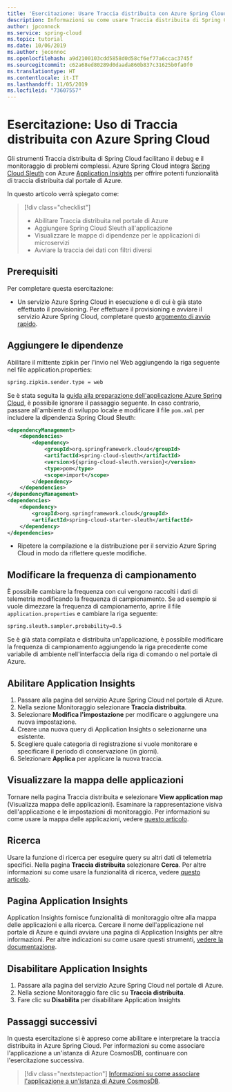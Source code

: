 ```yaml
---
title: 'Esercitazione: Usare Traccia distribuita con Azure Spring Cloud | Microsoft Docs'
description: Informazioni su come usare Traccia distribuita di Spring Cloud tramite Azure Application Insights
author: jpconnock
ms.service: spring-cloud
ms.topic: tutorial
ms.date: 10/06/2019
ms.author: jeconnoc
ms.openlocfilehash: a9d2100103cdd5858d0d58cf6ef77a6ccac3745f
ms.sourcegitcommit: c62a68ed80289d0daada860b837c31625b0fa0f0
ms.translationtype: HT
ms.contentlocale: it-IT
ms.lasthandoff: 11/05/2019
ms.locfileid: "73607557"
---
```

# <a name="tutorial-using-distributed-tracing-with-azure-spring-cloud"></a>Esercitazione: Uso di Traccia distribuita con Azure Spring Cloud

Gli strumenti Traccia distribuita di Spring Cloud facilitano il debug e il monitoraggio di problemi complessi. Azure Spring Cloud integra [Spring Cloud Sleuth](https://spring.io/projects/spring-cloud-sleuth) con Azure [Application Insights](https://docs.microsoft.com/azure/azure-monitor/app/app-insights-overview) per offrire potenti funzionalità di traccia distribuita dal portale di Azure.

In questo articolo verrà spiegato come:

> [!div class="checklist"]
> * Abilitare Traccia distribuita nel portale di Azure
> * Aggiungere Spring Cloud Sleuth all'applicazione
> * Visualizzare le mappe di dipendenze per le applicazioni di microservizi
> * Avviare la traccia dei dati con filtri diversi

## <a name="prerequisites"></a>Prerequisiti

Per completare questa esercitazione:

* Un servizio Azure Spring Cloud in esecuzione e di cui è già stato effettuato il provisioning.  Per effettuare il provisioning e avviare il servizio Azure Spring Cloud, completare questo [argomento di avvio rapido](spring-cloud-quickstart-launch-app-cli.md).
    
## <a name="add-dependencies"></a>Aggiungere le dipendenze

Abilitare il mittente zipkin per l'invio nel Web aggiungendo la riga seguente nel file application.properties:

```xml
spring.zipkin.sender.type = web
```

Se è stata seguita la [guida alla preparazione dell'applicazione Azure Spring Cloud](spring-cloud-tutorial-prepare-app-deployment.md), è possibile ignorare il passaggio seguente. In caso contrario, passare all'ambiente di sviluppo locale e modificare il file `pom.xml` per includere la dipendenza Spring Cloud Sleuth:

```xml
<dependencyManagement>
    <dependencies>
        <dependency>
            <groupId>org.springframework.cloud</groupId>
            <artifactId>spring-cloud-sleuth</artifactId>
            <version>${spring-cloud-sleuth.version}</version>
            <type>pom</type>
            <scope>import</scope>
        </dependency>
    </dependencies>
</dependencyManagement>
<dependencies>
    <dependency>
        <groupId>org.springframework.cloud</groupId>
        <artifactId>spring-cloud-starter-sleuth</artifactId>
    </dependency>
</dependencies>
```

* Ripetere la compilazione e la distribuzione per il servizio Azure Spring Cloud in modo da riflettere queste modifiche. 

## <a name="modify-the-sample-rate"></a>Modificare la frequenza di campionamento
È possibile cambiare la frequenza con cui vengono raccolti i dati di telemetria modificando la frequenza di campionamento. Se ad esempio si vuole dimezzare la frequenza di campionamento, aprire il file `application.properties` e cambiare la riga seguente:

```xml
spring.sleuth.sampler.probability=0.5
```

Se è già stata compilata e distribuita un'applicazione, è possibile modificare la frequenza di campionamento aggiungendo la riga precedente come variabile di ambiente nell'interfaccia della riga di comando o nel portale di Azure. 

## <a name="enable-application-insights"></a>Abilitare Application Insights

1. Passare alla pagina del servizio Azure Spring Cloud nel portale di Azure.
1. Nella sezione Monitoraggio selezionare **Traccia distribuita**.
1. Selezionare **Modifica l'impostazione** per modificare o aggiungere una nuova impostazione.
1. Creare una nuova query di Application Insights o selezionarne una esistente.
1. Scegliere quale categoria di registrazione si vuole monitorare e specificare il periodo di conservazione (in giorni).
1. Selezionare **Applica** per applicare la nuova traccia.

## <a name="view-application-map"></a>Visualizzare la mappa delle applicazioni

Tornare nella pagina Traccia distribuita e selezionare **View application map** (Visualizza mappa delle applicazioni). Esaminare la rappresentazione visiva dell'applicazione e le impostazioni di monitoraggio. Per informazioni su come usare la mappa delle applicazioni, vedere [questo articolo](https://docs.microsoft.com/azure/azure-monitor/app/app-map).

## <a name="search"></a>Ricerca

Usare la funzione di ricerca per eseguire query su altri dati di telemetria specifici. Nella pagina **Traccia distribuita** selezionare **Cerca**. Per altre informazioni su come usare la funzionalità di ricerca, vedere [questo articolo](https://docs.microsoft.com/azure/azure-monitor/app/diagnostic-search).

## <a name="application-insights-page"></a>Pagina Application Insights

Application Insights fornisce funzionalità di monitoraggio oltre alla mappa delle applicazioni e alla ricerca. Cercare il nome dell'applicazione nel portale di Azure e quindi avviare una pagina di Application Insights per altre informazioni. Per altre indicazioni su come usare questi strumenti, [vedere la documentazione](https://docs.microsoft.com/azure/azure-monitor/log-query/query-language).


## <a name="disable-application-insights"></a>Disabilitare Application Insights

1. Passare alla pagina del servizio Azure Spring Cloud nel portale di Azure.
1. Nella sezione Monitoraggio fare clic su **Traccia distribuita**.
1. Fare clic su **Disabilita** per disabilitare Application Insights

## <a name="next-steps"></a>Passaggi successivi

In questa esercitazione si è appreso come abilitare e interpretare la traccia distribuita in Azure Spring Cloud. Per informazioni su come associare l'applicazione a un'istanza di Azure CosmosDB, continuare con l'esercitazione successiva.

> [!div class="nextstepaction"]
> [Informazioni su come associare l'applicazione a un'istanza di Azure CosmosDB](spring-cloud-tutorial-bind-cosmos.md).
